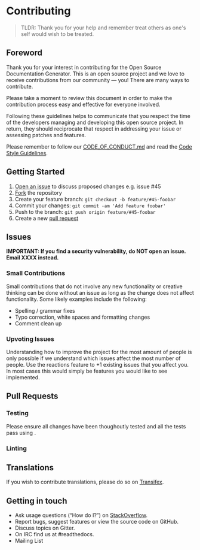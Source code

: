 # Contributing
> TLDR: Thank you for your help and remember treat others as one's self would wish to be treated. 

<!--
## Table of Contents
- [Foreword](#foreword)
- [Getting Started](#getting-started)
- [Issues](#issues)
    - [Small Contributions](#small-contributions)
    - [Upvoting Issues](#upvoting-issues)
- [Pull Requests](#pull-requests)
    - [Testing](#testing)
    - [Linting](#linting)
-->

## Foreword

Thank you for your interest in contributing for the Open Source Documentation Generator. This is an open source project and we love to receive contributions from our community — you! There are many ways to contribute.

Please take a moment to review this document in order to make the contribution process easy and effective for everyone involved.

Following these guidelines helps to communicate that you respect the time of the developers managing and developing this open source project. In return, they should reciprocate that respect in addressing your issue or assessing patches and features.

Please remember to follow our [CODE_OF_CONDUCT.md](CODE_OF_CONDUCT.md) and read the [Code Style Guidelines]().

## Getting Started
1. [Open an issue](https://github.com/vikash-kothary/generator-open-source-docs/issues/new) to discuss proposed changes e.g. issue #45
2. [Fork](https://github.com/vikash-kothary/generator-open-source-docs/fork) the repository
3. Create your feature branch: `git checkout -b feature/#45-foobar`
4. Commit your changes: `git commit -am 'Add feature foobar'`
5. Push to the branch: `git push origin feature/#45-foobar`
6. Create a new [pull request](https://github.com/vikash-kothary/generator-open-source-docs/compare)

## Issues
**IMPORTANT: If you find a security vulnerability, do NOT open an issue. Email XXXX instead.**

### Small Contributions

Small contributions that do not involve any new functionality or creative thinking can be done without an issue as long as the change does not affect functionality. Some likely examples include the following:
- Spelling / grammar fixes
- Typo correction, white spaces and formatting changes
- Comment clean up

### Upvoting Issues

Understanding how to improve the project for the most amount of people is only possible if we understand which issues affect the most number of people. Use the reactions feature to +1 existing issues that you affect you. In most cases this would simply be features you would like to see implemented.

## Pull Requests

### Testing

Please ensure all changes have been thoughoutly tested and all the tests pass using .

### Linting


## Translations

If you wish to contribute translations, please do so on [Transifex](https://www.transifex.com/vikash-kothary/generator-open-source-docs/).

## Getting in touch
* Ask usage questions (“How do I?”) on [StackOverflow](https://stackoverflow.com/questions/tagged/generator-open-source-docs).
* Report bugs, suggest features or view the source code on GitHub.
* Discuss topics on Gitter.
* On IRC find us at #readthedocs.
* Mailing List